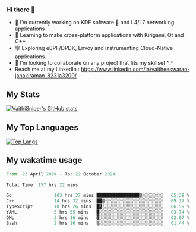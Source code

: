 ### Hi there 👋

- 🔭 I’m currently working on KDE software 💓 and L4/L7 networking applications 
- 📖 Learning to make cross-platform applications with Kirigami, Qt and C++
- 🕸️ Exploring eBPF/DPDK, Envoy and instrumenting Cloud-Native applications. 
- 👯 I’m looking to collaborate on any project that fits my skillset ^_^
- Reach me at my LinkedIn : https://www.linkedin.com/in/vaitheeswaran-janakiraman-8231a3200/

## My Stats
[![VaithiSniper's GitHub stats](https://github-readme-stats.vercel.app/api?username=VaithiSniper&hide=stars&theme=radical)](https://github.com/anuraghazra/github-readme-stats)

## My Top Languages

[![Top Langs](https://github-readme-stats.vercel.app/api/top-langs/?username=VaithiSniper&layout=compact)](https://github.com/anuraghazra/github-readme-stats)

## My wakatime usage

<!--START_SECTION:waka-->

```rust
From: 23 April 2024 - To: 22 October 2024

Total Time: 157 hrs 22 mins

Go                103 hrs 37 mins ████████████████▒░░░░░░░░   65.39 %
C++               14 hrs 32 mins  ██▒░░░░░░░░░░░░░░░░░░░░░░   09.17 %
TypeScript        10 hrs 26 mins  █▓░░░░░░░░░░░░░░░░░░░░░░░   06.59 %
YAML              5 hrs 55 mins   █░░░░░░░░░░░░░░░░░░░░░░░░   03.74 %
QML               3 hrs 16 mins   ▓░░░░░░░░░░░░░░░░░░░░░░░░   02.07 %
Bash              2 hrs 16 mins   ▒░░░░░░░░░░░░░░░░░░░░░░░░   01.44 %
```

<!--END_SECTION:waka-->
